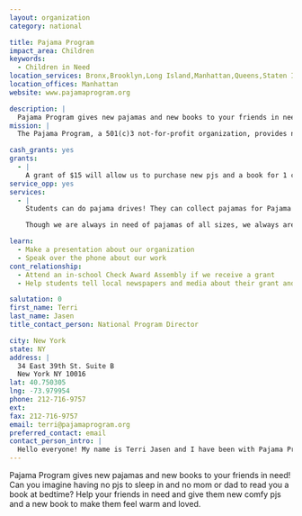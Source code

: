 ```yaml
---
layout: organization
category: national

title: Pajama Program
impact_area: Children
keywords: 
  - Children in Need
location_services: Bronx,Brooklyn,Long Island,Manhattan,Queens,Staten Island,Greater New York,Outside NYC
location_offices: Manhattan
website: www.pajamaprogram.org

description: |
  Pajama Program gives new pajamas and new books to your friends in need! Can you imagine having no pjs to sleep in and no mom or dad to read you a book at bedtime? Help your friends in need and give them new comfy pjs and a new book to make them feel warm and loved.
mission: |
  The Pajama Program, a 501(c)3 not-for-profit organization, provides new, warm pajamas and books to needy children in the United States, and around the world, many who are waiting and hoping to be adopted. These are youngsters who may not know the comforts of a mother or father to tuck them into a cozy bed and read them a bedtime story. Too many have been abandoned, most deprived of any love at all.  Our mission is to provide a loving environment for children who have lived through a great deal of hurt in their young lives to give them hope for a better tomorrow. The program identifies key institutions in major cities in the U.S. and other countries where children are living temporarily as they wait and hope for adoption.

cash_grants: yes
grants: 
  - |
    A grant of $15 will allow us to purchase new pjs and a book for 1 child, and $125 helps us to buy books and pajamas for 10 children!
service_opp: yes
services: 
  - |
    Students can do pajama drives! They can collect pajamas for Pajama Program and we will send them out to their friends in need in NYC and beyond.

    Though we are always in need of pajamas of all sizes, we always are lacking in teen sizes for these are kids that are unfortunately overlooked. In children sizes 14 and up and ALL adult sizes. Thank you so much from the bottom of our hearts!!!

learn: 
  - Make a presentation about our organization
  - Speak over the phone about our work
cont_relationship: 
  - Attend an in-school Check Award Assembly if we receive a grant
  - Help students tell local newspapers and media about their grant and/or project with us

salutation: 0
first_name: Terri
last_name: Jasen
title_contact_person: National Program Director

city: New York
state: NY
address: |
  34 East 39th St. Suite B  
  New York NY 10016
lat: 40.750305
lng: -73.979954
phone: 212-716-9757
ext: 
fax: 212-716-9757
email: terri@pajamaprogram.org
preferred_contact: email
contact_person_intro: |
  Hello everyone! My name is Terri Jasen and I have been with Pajama Program for 7 years now and have been working with Common Cents schools for 5 years. I love how the kids are so generous with their time and hearts to help their friends in need. We serve so many needy children and our work never ends, but with the help from kids like you, it brings a smile to our faces and makes us work even harder to collect more pjs and books. Thank you  so much everyone for everything you do!!!
---
```

Pajama Program gives new pajamas and new books to your friends in need! Can you imagine having no pjs to sleep in and no mom or dad to read you a book at bedtime? Help your friends in need and give them new comfy pjs and a new book to make them feel warm and loved.
